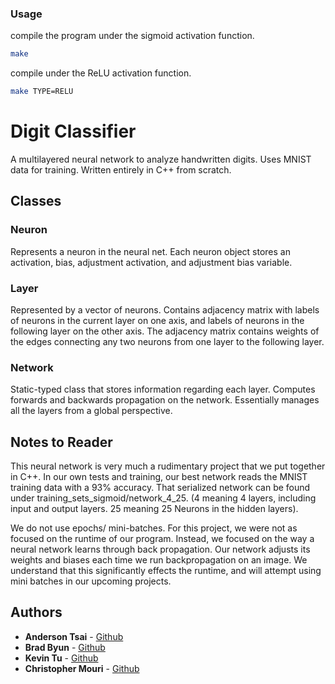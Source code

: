 ### Usage

compile the program under the sigmoid activation function.
```bash
make
```


compile under the ReLU activation function.
```bash
make TYPE=RELU
```

# Digit Classifier

A multilayered neural network to analyze handwritten digits. Uses MNIST data for training.
Written entirely in C++ from scratch.

## Classes
### Neuron
Represents a neuron in the neural net. Each neuron object stores an activation,
bias, adjustment activation, and adjustment bias variable.

### Layer
Represented by a vector of neurons. Contains adjacency matrix with labels of
neurons in the current layer on one axis, and labels of neurons in the
following layer on the other axis. The adjacency matrix contains weights of the
edges connecting any two neurons from one layer to the following layer.

### Network
Static-typed class that stores information regarding each layer. Computes
forwards and backwards propagation on the network. Essentially
manages all the layers from a global perspective.

## Notes to Reader
This neural network is very much a rudimentary project that we put together in C++. In our own tests and training,
our best network reads the MNIST training data with a 93% accuracy. That serialized network can be found under
training_sets_sigmoid/network_4_25. (4 meaning 4 layers, including input and output layers. 25 meaning 25 Neurons
in the hidden layers).

We do not use epochs/ mini-batches. For this project, we were not as focused on the runtime of our program.
Instead, we focused on the way a neural network learns through back propagation. Our network adjusts its
weights and biases each time we run backpropagation on an image. We understand that this significantly effects
 the runtime, and will attempt using mini batches in our upcoming projects.

## Authors
* **Anderson Tsai**  - [Github](https://github.com/anderson-tsai)
* **Brad Byun**  - [Github](https://github.com/bhbyun1)
* **Kevin Tu**  - [Github](https://github.com/kevin20201)
* **Christopher Mouri**  - [Github](https://github.com/quidifer)
